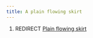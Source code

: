 ```yaml
---
title: A plain flowing skirt
---
```


1.  REDIRECT [Plain flowing skirt](Plain_flowing_skirt "wikilink")